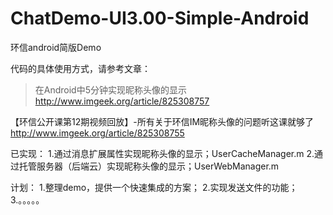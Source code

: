 # ChatDemo-UI3.00-Simple-Android
环信android简版Demo

代码的具体使用方式，请参考文章：
>在Android中5分钟实现昵称头像的显示 http://www.imgeek.org/article/825308757
>
【环信公开课第12期视频回放】-所有关于环信IM昵称头像的问题听这课就够了
http://www.imgeek.org/article/825308755

已实现：
1.通过消息扩展属性实现昵称头像的显示；UserCacheManager.m
2.通过托管服务器（后端云）实现昵称头像的显示；UserWebManager.m

计划：
1.整理demo，提供一个快速集成的方案；
2.实现发送文件的功能；
3.。。。。。
